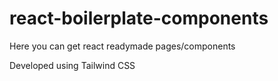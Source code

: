 # react-boilerplate-components

Here you can get react readymade pages/components

Developed using Tailwind CSS
